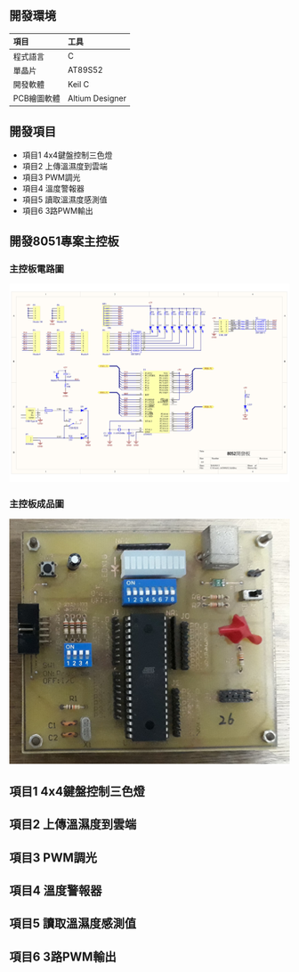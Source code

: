 ## 開發環境
項目                |工具
:------------------|:----------------
程式語言            |C
單晶片              |AT89S52
開發軟體            |Keil C
PCB繪圖軟體         |Altium Designer

## 開發項目
* 項目1 4x4鍵盤控制三色燈
* 項目2 上傳溫濕度到雲端
* 項目3 PWM調光
* 項目4 溫度警報器
* 項目5 讀取溫濕度感測值
* 項目6 3路PWM輸出

## 開發8051專案主控板
### 主控板電路圖
<img src="https://raw.githubusercontent.com/Guiiiiiiiii/8051/master/AT89S52主控板電路圖.jpg"/>

### 主控板成品圖
<img src="https://raw.githubusercontent.com/Guiiiiiiiii/8051/master/AT89S52主控板成品圖.jpg"/>

## 項目1 4x4鍵盤控制三色燈
## 項目2 上傳溫濕度到雲端
## 項目3 PWM調光
## 項目4 溫度警報器
## 項目5 讀取溫濕度感測值
## 項目6 3路PWM輸出
